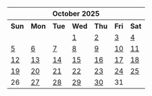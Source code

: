 <table align="center" border="0" cellpadding="0" cellspacing="0" class="month">
 <tr>
  <th class="month" colspan="7">
   October 2025
  </th>
 </tr>
 <tr>
  <th class="sun">
   Sun
  </th>
  <th class="mon">
   Mon
  </th>
  <th class="tue">
   Tue
  </th>
  <th class="wed">
   Wed
  </th>
  <th class="thu">
   Thu
  </th>
  <th class="fri">
   Fri
  </th>
  <th class="sat">
   Sat
  </th>
 </tr>
 <tr>
  <td class="noday">
  </td>
  <td class="noday">
  </td>
  <td class="noday">
  </td>
  <td class="wed">
   <a href="20251001.py">
    1
   </a>
  </td>
  <td class="thu">
   <a href="20251002.py">
    2
   </a>
  </td>
  <td class="fri">
   <a href="20251003.py">
    3
   </a>
  </td>
  <td class="sat">
   <a href="20251004.py">
    4
   </a>
  </td>
 </tr>
 <tr>
  <td class="sun">
   <a href="20251005.py">
    5
   </a>
  </td>
  <td class="mon">
   <a href="20251006.py">
    6
   </a>
  </td>
  <td class="tue">
   <a href="20251007.py">
    7
   </a>
  </td>
  <td class="wed">
   <a href="20251008.py">
    8
   </a>
  </td>
  <td class="thu">
   <a href="20251009.py">
    9
   </a>
  </td>
  <td class="fri">
   <a href="20251010.py">
    10
   </a>
  </td>
  <td class="sat">
   <a href="20251011.py">
    11
   </a>
  </td>
 </tr>
 <tr>
  <td class="sun">
   <a href="20251012.py">
    12
   </a>
  </td>
  <td class="mon">
   <a href="20251013.py">
    13
   </a>
  </td>
  <td class="tue">
   <a href="20251014.py">
    14
   </a>
  </td>
  <td class="wed">
   <a href="20251015.py">
    15
   </a>
  </td>
  <td class="thu">
   <a href="20251016.py">
    16
   </a>
  </td>
  <td class="fri">
   <a href="20251017.py">
    17
   </a>
  </td>
  <td class="sat">
   <a href="20251018.py">
    18
   </a>
  </td>
 </tr>
 <tr>
  <td class="sun">
   <a href="20251019.py">
    19
   </a>
  </td>
  <td class="mon">
   <a href="20251020.py">
    20
   </a>
  </td>
  <td class="tue">
   <a href="20251021.py">
    21
   </a>
  </td>
  <td class="wed">
   <a href="20251022.py">
    22
   </a>
  </td>
  <td class="thu">
   <a href="20251023.py">
    23
   </a>
  </td>
  <td class="fri">
   <a href="20251024.py">
    24
   </a>
  </td>
  <td class="sat">
   <a href="20251025.py">
    25
   </a>
  </td>
 </tr>
 <tr>
  <td class="sun">
   26
  </td>
  <td class="mon">
   <a href="20251027.py">
    27
   </a>
  </td>
  <td class="tue">
   <a href="20251028.py">
    28
   </a>
  </td>
  <td class="wed">
   <a href="20251029.py">
    29
   </a>
  </td>
  <td class="thu">
   <a href="20251030.py">
    30
   </a>
  </td>
  <td class="fri">
   31
  </td>
  <td class="noday">
  </td>
 </tr>
</table>
